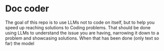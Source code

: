 # Doc coder

The goal of this repo is to use LLMs not to code on itself, but to help you speed up reaching solutions to Coding problems. That should be done using LLMs to understand the issue you are having, narrowing it down to a problem and showcasing solutions. When that has been done (only text so far) the model